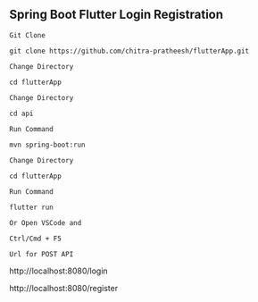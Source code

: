 ## Spring Boot Flutter Login Registration


`Git Clone`
```
git clone https://github.com/chitra-pratheesh/flutterApp.git
```
`Change Directory`
```
cd flutterApp
```

`Change Directory`
```
cd api
```
`Run Command`
```
mvn spring-boot:run
```

`Change Directory`
```
cd flutterApp
```

`Run Command`
```
flutter run
```

`Or Open VSCode and`
```
Ctrl/Cmd + F5
```



`Url for POST API`

http://localhost:8080/login

http://localhost:8080/register




